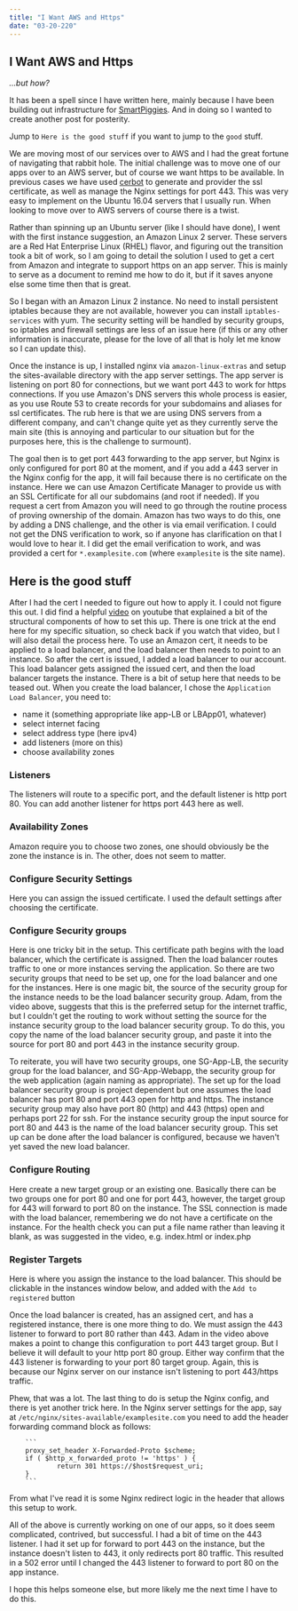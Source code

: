 ```yaml
---
title: "I Want AWS and Https"
date: "03-20-220"
---
```


## I Want AWS and Https
*...but how?*

It has been a spell since I have written here, mainly because
I have been building out infrastructure for
[SmartPiggies](https://www.smartpiggies.com/). And in doing so
I wanted to create another post for posterity.

Jump to `Here is the good stuff` if you want to jump to the `good` stuff.

We are moving most of our services over to AWS and I had the great fortune
of navigating that rabbit hole. The initial challenge was to move
one of our apps over to an AWS server, but of course we want https
to be available. In previous cases we have used [cerbot](https://certbot.eff.org/)
to generate and provider the ssl certificate, as well as manage the
Nginx settings for port 443. This was very easy to implement on the
Ubuntu 16.04 servers that I usually run. When looking to move over to
AWS servers of course there is a twist.

Rather than spinning up an Ubuntu server (like I should have done), I went
with the first instance suggestion, an Amazon Linux 2 server. These servers
are a Red Hat Enterprise Linux (RHEL) flavor, and figuring out the transition
took a bit of work, so I am going to detail the solution I used to get
a cert from Amazon and integrate to support https on an app server. This is
mainly to serve as a document to remind me how to do it, but if it saves
anyone else some time then that is great.

So I began with an Amazon Linux 2 instance. No need to install persistent
iptables because they are not available, however you can install `iptables-services`
with yum. The security setting will be handled by security groups, so iptables and
firewall settings are less of an issue here (if this or any other information is
inaccurate, please for the love of all that is holy let me know so I can update this).

Once the instance is up, I installed nginx via `amazon-linux-extras` and setup
the sites-available directory with the app server settings. The app server is listening
on port 80 for connections, but we want port 443 to work for https connections. If
you use Amazon's DNS servers this whole process is easier, as you use Route 53 to
create records for your subdomains and aliases for ssl certificates. The rub here
is that we are using DNS servers from a different company, and can't change quite yet
as they currently serve the main site (this is annoying and particular to our situation
but for the purposes here, this is the challenge to surmount).

The goal then is to get port 443 forwarding to the app server, but Nginx is only
configured for port 80 at the moment, and if you add a 443 server in the Nginx
config for the app, it will fail because there is no certificate on the instance.
Here we can use Amazon Certificate Manager to provide us with an SSL Certificate for
all our subdomains (and root if needed). If you request a cert from Amazon you
will need to go through the routine process of proving ownership of the domain.
Amazon has two ways to do this, one by adding a DNS challenge, and the other is
via email verification. I could not get the DNS verification to work, so if anyone
has clarification on that I would love to hear it. I did get the email verification
to work, and was provided a cert for `*.examplesite.com` (where `examplesite` is
the site name).

## Here is the good stuff
After I had the cert I needed to figure out how to apply it. I could not figure
this out. I did find a helpful [video](https://www.youtube.com/watch?v=Sr2Mq9Gegew)
on youtube that explained a bit of the structural components of how to set this
up. There is one trick at the end here for my specific situation, so check back
if you watch that video, but I will also detail the process here. To use an
Amazon cert, it needs to be applied to a load balancer, and the load balancer
then needs to point to an instance. So after the cert is issued, I added a
load balancer to our account. This load balancer gets assigned the issued cert,
and then the load balancer targets the instance. There is a bit of setup here
that needs to be teased out. When you create the load balancer, I chose the
`Application Load Balancer`, you need to:
  * name it (something appropriate like app-LB or LBApp01, whatever)
  * select internet facing
  * select address type (here ipv4)
  * add listeners (more on this)
  * choose availability zones

### Listeners
The listeners will route to a specific port, and the default listener is
http port 80. You can add another listener for https port 443 here as well.

### Availability Zones
Amazon require you to choose two zones, one should obviously be the zone
the instance is in. The other, does not seem to matter.

### Configure Security Settings
Here you can assign the issued certificate. I used the default settings after
choosing the certificate.

### Configure Security groups
Here is one tricky bit in the setup. This certificate path begins with the load
balancer, which the certificate is assigned. Then the load balancer routes
traffic to one or more instances serving the application. So there are two
security groups that need to be set up, one for the load balancer and one for
the instances. Here is one magic bit, the source of the security group for the
instance needs to be the load balancer security group. Adam, from the video
above, suggests that this is the preferred setup for the internet traffic, but
I couldn't get the routing to work without setting the source for the instance
security group to the load balancer security group. To do this, you copy the
name of the load balancer security group, and paste it into the source for port
80 and port 443 in the instance security group.

To reiterate, you will have two security groups, one SG-App-LB, the security
group for the load balancer, and SG-App-Webapp, the security group for the
web application (again naming as appropriate). The set up for the load balancer
security group is project dependent but one assumes the load balancer has port
80 and port 443 open for http and https. The instance security group may also
have port 80 (http) and 443 (https) open and perhaps port 22 for ssh. For the
instance security group the input source for port 80 and 443 is the name of the
load balancer security group. This set up can be done after the load balancer
is configured, because we haven't yet saved the new load balancer.

### Configure Routing
Here create a new target group or an existing one. Basically there can be two
groups one for port 80 and one for port 443, however, the target group for 443
will forward to port 80 on the instance. The SSL connection
is made with the load balancer, remembering we do not have a certificate on
the instance. For the health check you can put a file name rather than
leaving it blank, as was suggested in the video, e.g. index.html or index.php

### Register Targets
Here is where you assign the instance to the load balancer. This should be
clickable in the instances window below, and added with the `Add to registered`
button

Once the load balancer is created, has an assigned cert, and has a registered
instance, there is one more thing to do. We must assign the 443 listener to
forward to port 80 rather than 443. Adam in the video above makes a point to
change this configuration `to` port 443 target group. But I believe it
will default to your http port 80 group. Either way confirm that the 443 listener
is forwarding to your port 80 target group. Again, this is because our Nginx
server on our instance isn't listening to port 443/https traffic.

Phew, that was a lot. The last thing to do is setup the Nginx config, and there
is yet another trick here. In the Nginx server settings for the app, say at
`/etc/nginx/sites-available/examplesite.com` you need to add the header
forwarding command block as follows:

        ```
        proxy_set_header X-Forwarded-Proto $scheme;
        if ( $http_x_forwarded_proto != 'https' ) {
                return 301 https://$host$request_uri;
        }
        ```

From what I've read it is some Nginx redirect logic in the header that allows
this setup to work.

All of the above is currently working on one of our apps, so it does seem
complicated, contrived, but successful. I had a bit of time on the 443 listener.
I had it set up for forward to port 443 on the instance, but the instance doesn't
listen to 443, it only redirects port 80 traffic. This resulted in a 502 error
until I changed the 443 listener to forward to port 80 on the app instance.

I hope this helps someone else, but more likely me the next time I have to do
this. 
